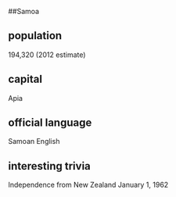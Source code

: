 ##Samoa
## population
194,320 (2012 estimate)

## capital
Apia
 
## official language
Samoan
English

## interesting trivia

Independence from New Zealand January 1, 1962

